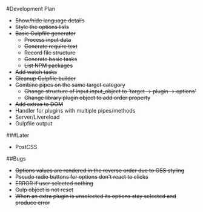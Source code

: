#Development Plan

* ~~Show/hide language details~~
* ~~Style the options lists~~
* ~~Basic Gulpfile generator~~
    * ~~Process input data~~
    * ~~Generate require text~~
    * ~~Record file structure~~
    * ~~Generate basic tasks~~
    * ~~List NPM packages~~
* ~~Add watch tasks~~
* ~~Cleanup Gulpfile builder~~
* ~~Combine pipes on the same target category~~
    * ~~Change structure of input.input_object to 'target -> plugin -> options'~~
    * ~~Change library plugin object to add order property~~
* ~~Add extras to DOM~~
* Handler for plugins with multiple pipes/methods
* Server/Livereload
* Gulpfile output

###Later
* PostCSS

##Bugs
* ~~Options values are rendered in the reverse order due to CSS styling~~
* ~~Pseudo radio buttons for options don't react to clicks~~
* ~~ERROR if user selected nothing~~
* ~~Gulp object is not reset~~
* ~~When an extra plugin is unselected its options stay selected and produce error~~
